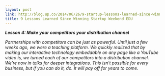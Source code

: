 ```yaml
---
layout: post
link: http://blog.up.co/2014/06/26/9-startup-lessons-learned-since-winning-startup-weekend-education/
title: 9 Lessons Learned Since Winning Startup Weekend EDU
---
```


***Lesson 4: Make your competitors your distribution channel***

*Partnerships with competitors can be just as powerful. Until just a few weeks ago, we were a teaching platform. We quickly realized that by making our interactive technology embeddable on any page like a YouTube video is, we turned each of our competitors into a distribution channel. We’re now in talks for deeper integrations. This isn’t possible for every business, but if you can do it, do.  It will pay off for years to come.*

